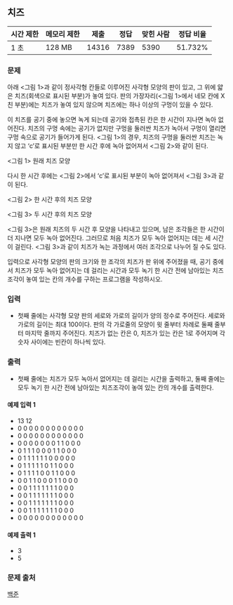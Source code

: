 ## 치즈 
 
|시간 제한|	메모리 제한|	제출|	정답|	맞힌 사람|	정답 비율|
|---|---|---|---|---|---|
|1 초|	128 MB|	14316|	7389|	5390|	51.732%|

### 문제
아래 <그림 1>과 같이 정사각형 칸들로 이루어진 사각형 모양의 판이 있고, 그 위에 얇은 치즈(회색으로 표시된 부분)가 놓여 있다. 판의 가장자리(<그림 1>에서 네모 칸에 X친 부분)에는 치즈가 놓여 있지 않으며 치즈에는 하나 이상의 구멍이 있을 수 있다.

이 치즈를 공기 중에 놓으면 녹게 되는데 공기와 접촉된 칸은 한 시간이 지나면 녹아 없어진다. 치즈의 구멍 속에는 공기가 없지만 구멍을 둘러싼 치즈가 녹아서 구멍이 열리면 구멍 속으로 공기가 들어가게 된다. <그림 1>의 경우, 치즈의 구멍을 둘러싼 치즈는 녹지 않고 ‘c’로 표시된 부분만 한 시간 후에 녹아 없어져서 <그림 2>와 같이 된다.

<그림 1> 원래 치즈 모양

다시 한 시간 후에는 <그림 2>에서 ‘c’로 표시된 부분이 녹아 없어져서 <그림 3>과 같이 된다.

<그림 2> 한 시간 후의 치즈 모양

<그림 3> 두 시간 후의 치즈 모양

<그림 3>은 원래 치즈의 두 시간 후 모양을 나타내고 있으며, 남은 조각들은 한 시간이 더 지나면 모두 녹아 없어진다. 그러므로 처음 치즈가 모두 녹아 없어지는 데는 세 시간이 걸린다. <그림 3>과 같이 치즈가 녹는 과정에서 여러 조각으로 나누어 질 수도 있다.

입력으로 사각형 모양의 판의 크기와 한 조각의 치즈가 판 위에 주어졌을 때, 공기 중에서 치즈가 모두 녹아 없어지는 데 걸리는 시간과 모두 녹기 한 시간 전에 남아있는 치즈조각이 놓여 있는 칸의 개수를 구하는 프로그램을 작성하시오.

### 입력
- 첫째 줄에는 사각형 모양 판의 세로와 가로의 길이가 양의 정수로 주어진다. 세로와 가로의 길이는 최대 100이다. 판의 각 가로줄의 모양이 윗 줄부터 차례로 둘째 줄부터 마지막 줄까지 주어진다. 치즈가 없는 칸은 0, 치즈가 있는 칸은 1로 주어지며 각 숫자 사이에는 빈칸이 하나씩 있다.

### 출력
- 첫째 줄에는 치즈가 모두 녹아서 없어지는 데 걸리는 시간을 출력하고, 둘째 줄에는 모두 녹기 한 시간 전에 남아있는 치즈조각이 놓여 있는 칸의 개수를 출력한다.

#### 예제 입력 1
- 13 12
- 0 0 0 0 0 0 0 0 0 0 0 0
- 0 0 0 0 0 0 0 0 0 0 0 0
- 0 0 0 0 0 0 0 1 1 0 0 0
- 0 1 1 1 0 0 0 1 1 0 0 0
- 0 1 1 1 1 1 1 0 0 0 0 0
- 0 1 1 1 1 1 0 1 1 0 0 0
- 0 1 1 1 1 0 0 1 1 0 0 0
- 0 0 1 1 0 0 0 1 1 0 0 0
- 0 0 1 1 1 1 1 1 1 0 0 0
- 0 0 1 1 1 1 1 1 1 0 0 0
- 0 0 1 1 1 1 1 1 1 0 0 0
- 0 0 1 1 1 1 1 1 1 0 0 0
- 0 0 0 0 0 0 0 0 0 0 0 0
#### 예제 출력 1
- 3
- 5

### 문제 출처
[백준](https://www.acmicpc.net/problem/2636)